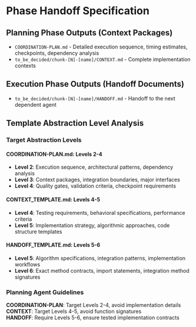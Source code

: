 # Phase Handoff Specification

## Planning Phase Outputs (Context Packages)

- `COORDINATION-PLAN.md` - Detailed execution sequence, timing estimates, checkpoints, dependency analysis
- `to_be_decided/chunk-[N]-[name]/CONTEXT.md` - Complete implementation contexts

## Execution Phase Outputs (Handoff Documents)

- `to_be_decided/chunk-[N]-[name]/HANDOFF.md` - Handoff to the next dependent agent

## Template Abstraction Level Analysis

### Target Abstraction Levels

#### COORDINATION-PLAN.md: Levels 2-4
- **Level 2**: Execution sequence, architectural patterns, dependency analysis
- **Level 3**: Context packages, integration boundaries, major interfaces  
- **Level 4**: Quality gates, validation criteria, checkpoint requirements

#### CONTEXT_TEMPLATE.md: Levels 4-5
- **Level 4**: Testing requirements, behavioral specifications, performance criteria
- **Level 5**: Implementation strategy, algorithmic approaches, code structure templates

#### HANDOFF_TEMPLATE.md: Levels 5-6
- **Level 5**: Algorithm specifications, integration patterns, implementation workflows
- **Level 6**: Exact method contracts, import statements, integration method signatures

### Planning Agent Guidelines

**COORDINATION-PLAN**: Target Levels 2-4, avoid implementation details
**CONTEXT**: Target Levels 4-5, avoid function signatures  
**HANDOFF**: Require Levels 5-6, ensure tested implementation contracts
